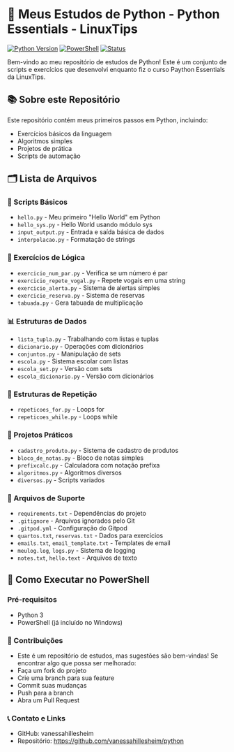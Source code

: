 # 🐍 Meus Estudos de Python - Python Essentials - LinuxTips
[![Python Version](https://img.shields.io/badge/python-3.8%2B-blue)](https://www.python.org/downloads/)
[![PowerShell](https://img.shields.io/badge/executável-PowerShell-5391FE)](https://docs.microsoft.com/powershell/)
[![Status](https://img.shields.io/badge/status-aprendizado-active)]()

Bem-vindo ao meu repositório de estudos de Python! Este é um conjunto de scripts e exercícios que desenvolvi enquanto fiz o curso Paython Essentials da LinuxTips.

## 📚 Sobre este Repositório

Este repositório contém meus primeiros passos em Python, incluindo:
- Exercícios básicos da linguagem
- Algoritmos simples
- Projetos de prática
- Scripts de automação

## 🗂️ Lista de Arquivos

### 📝 Scripts Básicos
- `hello.py` - Meu primeiro "Hello World" em Python
- `hello_sys.py` - Hello World usando módulo sys
- `input_output.py` - Entrada e saída básica de dados
- `interpolacao.py` - Formatação de strings

### 🔢 Exercícios de Lógica
- `exercicio_num_par.py` - Verifica se um número é par
- `exercicio_repete_vogal.py` - Repete vogais em uma string
- `exercicio_alerta.py` - Sistema de alertas simples
- `exercicio_reserva.py` - Sistema de reservas
- `tabuada.py` - Gera tabuada de multiplicação

### 📊 Estruturas de Dados
- `lista_tupla.py` - Trabalhando com listas e tuplas
- `dicionario.py` - Operações com dicionários
- `conjuntos.py` - Manipulação de sets
- `escola.py` - Sistema escolar com listas
- `escola_set.py` - Versão com sets
- `escola_dicionario.py` - Versão com dicionários

### 🔄 Estruturas de Repetição
- `repeticoes_for.py` - Loops for
- `repeticoes_while.py` - Loops while

### 💼 Projetos Práticos
- `cadastro_produto.py` - Sistema de cadastro de produtos
- `bloco_de_notas.py` - Bloco de notas simples
- `prefixcalc.py` - Calculadora com notação prefixa
- `algoritmos.py` - Algoritmos diversos
- `diversos.py` - Scripts variados

### 📁 Arquivos de Suporte
- `requirements.txt` - Dependências do projeto
- `.gitignore` - Arquivos ignorados pelo Git
- `.gitpod.yml` - Configuração do Gitpod
- `quartos.txt`, `reservas.txt` - Dados para exercícios
- `emails.txt`, `email_template.txt` - Templates de email
- `meulog.log`, `logs.py` - Sistema de logging
- `notes.txt`, `hello.text` - Arquivos de texto

## 🚀 Como Executar no PowerShell

### Pré-requisitos
- Python 3
- PowerShell (já incluído no Windows)

### 🤝 Contribuições
- Este é um repositório de estudos, mas sugestões são bem-vindas! Se encontrar algo que possa ser melhorado:
- Faça um fork do projeto
- Crie uma branch para sua feature
- Commit suas mudanças
- Push para a branch
- Abra um Pull Request

### 📞 Contato e Links
- GitHub: vanessahillesheim
- Repositório: https://github.com/vanessahillesheim/python
